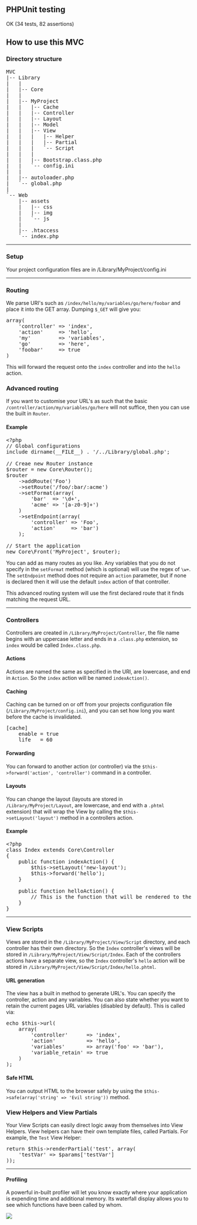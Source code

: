 <h2>PHPUnit testing</h2>

<p>OK (34 tests, 82 assertions)</p>

<h2>How to use this MVC</h2>

<h3>Directory structure</h3>

<pre>
MVC
|-- Library
|   |
|   |-- Core
|   |
|   |-- MyProject
|   |   |-- Cache
|   |   |-- Controller
|   |   |-- Layout
|   |   |-- Model
|   |   |-- View
|   |   |   |-- Helper
|   |   |   |-- Partial
|   |   |   `-- Script
|   |   |
|   |   |-- Bootstrap.class.php
|   |   `-- config.ini
|   |
|   |-- autoloader.php
|   `-- global.php
|
`-- Web
    |-- assets
    |   |-- css
    |   |-- img
    |   `-- js
    |
    |-- .htaccess
    `-- index.php</pre>

<hr />

<h3>Setup</h3>

<p>Your project configuration files are in /Library/MyProject/config.ini</p>

<hr />

<h3>Routing</h3>

<p>We parse URI's such as <code>/index/hello/my/variables/go/here/foobar</code> and place it into the GET array. Dumping <code>$_GET</code> will give you:

<pre>array(
	'controller' => 'index',
	'action'     => 'hello',
	'my'         => 'variables',
	'go'         => 'here',
	'foobar'     => true
)</pre>

<p>This will forward the request onto the <code>index</code> controller and into the <code>hello</code> action.</p>

<h3>Advanced routing</h3>

<p>If you want to customise your URL's as such that the basic <code>/controller/action/my/variables/go/here</code> will not suffice, then you can use the built in <code>Router</code>.</p>

<h4>Example</h4>

<pre>&lt;?php
// Global configurations
include dirname(__FILE__) . '/../Library/global.php';

// Creae new Router instance
$router = new Core\Router();
$router
    ->addRoute('Foo')
    ->setRoute('/foo/:bar/:acme')
    ->setFormat(array(
        'bar'  => '\d+',
        'acme' => '[a-z0-9]+')
    )
    ->setEndpoint(array(
        'controller' => 'Foo',
        'action'     => 'bar')
    );

// Start the application
new Core\Front('MyProject', $router);
</pre>

<p>You can add as many routes as you like. Any variables that you do not specify in the <code>setFormat</code> method (which is optional) will use the regex of <code>\w+</code>. The <code>setEndpoint</code> method does not require an <code>action</code> parameter, but if none is declared then it will use the default <code>index</code> action of that controller.</p>

<p>This advanced routing system will use the first declared route that it finds matching the request URL.</p>

<hr />

<h3>Controllers</h3>

<p>Controllers are created in <code>/Library/MyProject/Controller</code>, the file name begins with an uppercase letter and ends in a <code>.class.php</code> extension, so <code>index</code> would be called <code>Index.class.php</code>.</p>

<h4>Actions</h4>

<p>Actions are named the same as specified in the URI, are lowercase, and end in <code>Action</code>. So the <code>index</code> action will be named <code>indexAction()</code>.</p>

<h4>Caching</h4>

<p>Caching can be turned on or off from your projects configuration file (<code>/Library/MyProject/config.ini</code>), and you can set how long you want before the cache is invalidated.</p>

<pre>[cache]
    enable = true
    life   = 60</pre>

<h4>Forwarding</h4>

<p>You can forward to another action (or controller) via the <code>$this->forward('action', 'controller')</code> command in a controller.</p>

<h4>Layouts</h4>

<p>You can change the layout (layouts are stored in <code>/Library/MyProject/Layout</code>, are lowercase, and end with a <code>.phtml</code> extension) that will wrap the View by calling the <code>$this->setLayout('layout')</code> method in a controllers action.</p>

<h4>Example</h4>

<pre>&lt;?php
class Index extends Core\Controller
{
	public function indexAction() {
		$this->setLayout('new-layout');
		$this->forward('hello');
	}

	public function helloAction() {
		// This is the function that will be rendered to the browser
	}
}</pre>

<hr />

<h3>View Scripts</h3>

<p>Views are stored in the <code>/Library/MyProject/View/Script</code> directory, and each controller has their own directory. So the <code>Index</code> controller's views will be stored in <code>/Library/MyProject/View/Script/Index</code>. Each of the controllers actions have a separate view, so the <code>Index</code> controller's <code>hello</code> action will be stored in <code>/Library/MyProject/View/Script/Index/hello.phtml</code>.</p>

<h4>URL generation</h4>

<p>The view has a built in method to generate URL's. You can specify the controller, action and any variables. You can also state whether you want to retain the current pages URL variables (disabled by default). This is called via:</p>

<pre>echo $this->url(
	array(
		'controller'      => 'index',
		'action'          => 'hello',
		'variables'       => array('foo' => 'bar'),
		'variable_retain' => true
	)
);</pre>

<h4>Safe HTML</h4>

<p>You can output HTML to the browser safely by using the <code>$this->safe(array('string' => 'Evil string'))</code> method.</p>

<h3>View Helpers and View Partials</h3>

<p>Your View Scripts can easily direct logic away from themselves into View Helpers. View helpers can have their own template files, called Partials. For example, the <code>Test</code> View Helper:</p>

<pre>return $this->renderPartial('test', array(
	'testVar' => $params['testVar']
));</pre>

<hr />

<h4>Profiling</h4>

<p>A powerful in-built profiler will let you know exactly where your application is expending time and additional memory. Its waterfall display allows you to see which functions have been called by whom.</p>

<img src="https://raw.github.com/chrisjhill/MVC/master/Web/assets/img/profiler.png" />